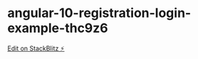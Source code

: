 # angular-10-registration-login-example-thc9z6

[Edit on StackBlitz ⚡️](https://stackblitz.com/edit/angular-10-registration-login-example-thc9z6)